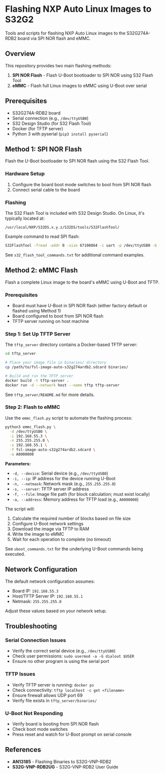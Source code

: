 # Flashing NXP Auto Linux Images to S32G2

Tools and scripts for flashing NXP Auto Linux images to the S32G274A-RDB2 board via SPI NOR flash and eMMC.

## Overview

This repository provides two main flashing methods:

1. **SPI NOR Flash** - Flash U-Boot bootloader to SPI NOR using S32 Flash Tool
2. **eMMC** - Flash full Linux images to eMMC using U-Boot over serial

## Prerequisites

- S32G274A-RDB2 board
- Serial connection (e.g., `/dev/ttyUSB0`)
- S32 Design Studio (for S32 Flash Tool)
- Docker (for TFTP server)
- Python 3 with pyserial (`pip3 install pyserial`)

## Method 1: SPI NOR Flash

Flash the U-Boot bootloader to SPI NOR flash using the S32 Flash Tool.

### Hardware Setup

1. Configure the board boot mode switches to boot from SPI NOR flash
2. Connect serial cable to the board

### Flashing

The S32 Flash Tool is included with S32 Design Studio. On Linux, it's typically located at:
```
/usr/local/NXP/S32DS.x.y.z/S32DS/tools/S32FlashTool/
```

Example command to read SPI flash:
```bash
S32FlashTool -fread -addr 0 -size 67108864 -i uart -p /dev/ttyUSB0 -b -f dump.bin
```

See `s32_flash_tool_commands.txt` for additional command examples.

## Method 2: eMMC Flash

Flash a complete Linux image to the board's eMMC using U-Boot and TFTP.

### Prerequisites

- Board must have U-Boot in SPI NOR flash (either factory default or flashed using Method 1)
- Board configured to boot from SPI NOR flash
- TFTP server running on host machine

### Step 1: Set Up TFTP Server

The `tftp_server` directory contains a Docker-based TFTP server:

```bash
cd tftp_server

# Place your image file in binaries/ directory
cp /path/to/fsl-image-auto-s32g274ardb2.sdcard binaries/

# Build and run the TFTP server
docker build -t tftp-server .
docker run -d --network host --name tftp tftp-server
```

See `tftp_server/README.md` for more details.

### Step 2: Flash to eMMC

Use the `emmc_flash.py` script to automate the flashing process:

```bash
python3 emmc_flash.py \
  -d /dev/ttyUSB0 \
  -i 192.168.55.3 \
  -n 255.255.255.0 \
  -s 192.168.55.1 \
  -f fsl-image-auto-s32g274ardb2.sdcard \
  -a A0000000
```

**Parameters:**
- `-d, --device`: Serial device (e.g., `/dev/ttyUSB0`)
- `-i, --ip`: IP address for the device running U-Boot
- `-n, --netmask`: Network mask (e.g., `255.255.255.0`)
- `-s, --server`: TFTP server IP address
- `-f, --file`: Image file path (for block calculation; must exist locally)
- `-a, --address`: Memory address for TFTP load (e.g., `A0000000`)

The script will:
1. Calculate the required number of blocks based on file size
2. Configure U-Boot network settings
3. Download the image via TFTP to RAM
4. Write the image to eMMC
5. Wait for each operation to complete (no timeout)

See `uboot_commands.txt` for the underlying U-Boot commands being executed.

## Network Configuration

The default network configuration assumes:
- Board IP: `192.168.55.3`
- Host/TFTP Server IP: `192.168.55.1`
- Netmask: `255.255.255.0`

Adjust these values based on your network setup.

## Troubleshooting

### Serial Connection Issues
- Verify the correct serial device (e.g., `/dev/ttyUSB0`)
- Check user permissions: `sudo usermod -a -G dialout $USER`
- Ensure no other program is using the serial port

### TFTP Issues
- Verify TFTP server is running: `docker ps`
- Check connectivity: `tftp localhost -c get <filename>`
- Ensure firewall allows UDP port 69
- Verify file exists in `tftp_server/binaries/`

### U-Boot Not Responding
- Verify board is booting from SPI NOR flash
- Check boot mode switches
- Press reset and watch for U-Boot prompt on serial console

## References

- **AN13185** - Flashing Binaries to S32G-VNP-RDB2
- **S32G-VNP-RDB2UG** - S32G-VNP-RDB2 User Guide
